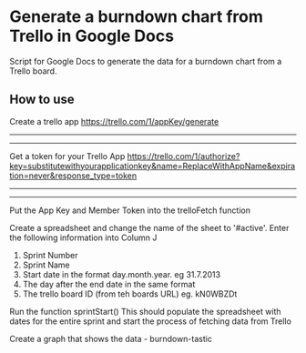 Generate a burndown chart from Trello in Google Docs
===========================

Script for Google Docs to generate the data for a burndown chart from a Trello board.

## How to use

Create a trello app
https://trello.com/1/appKey/generate

****************
****************
Get a token for your Trello App
https://trello.com/1/authorize?key=substitutewithyourapplicationkey&name=ReplaceWithAppName&expiration=never&response_type=token
****************
****************

Put the App Key and Member Token into the trelloFetch function

Create a spreadsheet and change the name of the sheet to '#active'. 
Enter the following information into Column J

1. Sprint Number
2. Sprint Name
3. Start date in the format day.month.year. eg 31.7.2013
4. The day after the end date in the same format
5. The trello board ID (from teh boards URL) eg. kN0WBZDt

Run the function sprintStart()
This should populate the spreadsheet with dates for the entire sprint
and start the process of fetching data from Trello

Create a graph that shows the data - burndown-tastic


